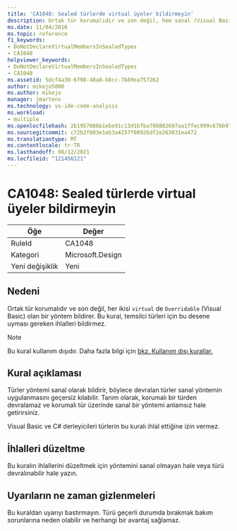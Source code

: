```yaml
---
title: 'CA1048: Sealed türlerde virtual üyeler bildirmeyin'
description: Ortak tür korumalıdır ve son değil, hem sanal (Visual Basic geçersiz kılınabilir) bir yöntem bildirmiştir. Bu kural, temsilci türleri için bu desene uyması gereken ihlalleri bildirmez.
ms.date: 11/04/2016
ms.topic: reference
f1_keywords:
- DoNotDeclareVirtualMembersInSealedTypes
- CA1048
helpviewer_keywords:
- DoNotDeclareVirtualMembersInSealedTypes
- CA1048
ms.assetid: 5dcf4a30-6f98-48a8-b8cc-7b89ea757262
author: mikejo5000
ms.author: mikejo
manager: jmartens
ms.technology: vs-ide-code-analysis
ms.workload:
- multiple
ms.openlocfilehash: 2b1957086b1ebe91c13d1bfba708882697aa1ffec999c67bb971ab58b3fda32a
ms.sourcegitcommit: c72b2f603e1eb3a4157f00926df2e263831ea472
ms.translationtype: MT
ms.contentlocale: tr-TR
ms.lasthandoff: 08/12/2021
ms.locfileid: "121456121"
---
```

# <a name="ca1048-do-not-declare-virtual-members-in-sealed-types"></a>CA1048: Sealed türlerde virtual üyeler bildirmeyin

|Öğe|Değer|
|-|-|
|RuleId|CA1048|
|Kategori|Microsoft.Design|
|Yeni değişiklik|Yeni|

## <a name="cause"></a>Nedeni
Ortak tür korumalıdır ve son değil, her ikisi `virtual` de `Overridable` (Visual Basic) olan bir yöntem bildirer. Bu kural, temsilci türleri için bu desene uyması gereken ihlalleri bildirmez.

> [!NOTE]
> Bu kural kullanım dışıdır. Daha fazla bilgi için [bkz. Kullanım dışı kurallar.](fxcop-unported-deprecated-rules.md)

## <a name="rule-description"></a>Kural açıklaması
Türler yöntemi sanal olarak bildirir, böylece devralan türler sanal yöntemin uygulanmasını geçersiz kılabilir. Tanım olarak, korumalı bir türden devralamaz ve korumalı tür üzerinde sanal bir yöntemi anlamsız hale getirirsiniz.

Visual Basic ve C# derleyicileri türlerin bu kuralı ihlal ettiğine izin vermez.

## <a name="how-to-fix-violations"></a>İhlalleri düzeltme
Bu kuralın ihlallerini düzeltmek için yöntemini sanal olmayan hale veya türü devralınabilir hale yazın.

## <a name="when-to-suppress-warnings"></a>Uyarıların ne zaman gizlenmeleri
Bu kuraldan uyarıyı bastırmayın. Türü geçerli durumda bırakmak bakım sorunlarına neden olabilir ve herhangi bir avantaj sağlamaz.
